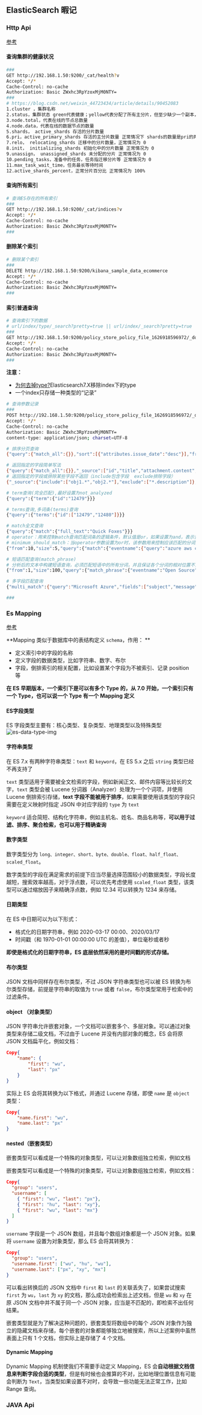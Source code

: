 ## ElasticSearch 暇记

### Http Api 

[参考](https://zq99299.github.io/note-book/elasticsearch-core/quick-start-texample/07-search.html#query-string-search)

#### 查询集群的健康状况

```bash
###
GET http://192.168.1.50:9200/_cat/health?v
Accept: */*
Cache-Control: no-cache
Authorization: Basic ZWxhc3RpYzoxMjM0NTY=
###
# https://blog.csdn.net/weixin_44723434/article/details/90452083
1.cluster ，集群名称
2.status，集群状态 green代表健康；yellow代表分配了所有主分片，但至少缺少一个副本，此时集群数据仍旧完整；red代表部分主分片不可用，可能已经丢失数据。
3.node.total，代表在线的节点总数量
4.node.data，代表在线的数据节点的数量
5.shards， active_shards 存活的分片数量
6.pri，active_primary_shards 存活的主分片数量 正常情况下 shards的数量是pri的两倍。
7.relo， relocating_shards 迁移中的分片数量，正常情况为 0
8.init， initializing_shards 初始化中的分片数量 正常情况为 0
9.unassign， unassigned_shards 未分配的分片 正常情况为 0
10.pending_tasks，准备中的任务，任务指迁移分片等 正常情况为 0
11.max_task_wait_time，任务最长等待时间
12.active_shards_percent，正常分片百分比 正常情况为 100%
```

#### 查询所有索引

```bash
# 查询ES存在的所有索引
###
GET http://192.168.1.50:9200/_cat/indices?v
Accept: */*
Cache-Control: no-cache
Authorization: Basic ZWxhc3RpYzoxMjM0NTY=
###
```

#### 删除某个索引

```bash
# 删除某个索引
###
DELETE http://192.168.1.50:9200/kibana_sample_data_ecommerce
Accept: */*
Cache-Control: no-cache
Authorization: Basic ZWxhc3RpYzoxMjM0NTY=
###
```

#### 索引普通查询

```bash
# 查询索引下的数据
# url/index/type/_search?pretty=true || url/index/_search?pretty=true
###
GET http://192.168.1.50:9200/policy_store_policy_file_1626918596972/_doc/_search?pretty=true
Accept: */*
Cache-Control: no-cache
Authorization: Basic ZWxhc3RpYzoxMjM0NTY=
###
```

**注意：**

-  [为何去掉type?](https://www.cnblogs.com/haolb123/p/14078073.html)Elasticsearch7.X移除index下的type 
-  一个index只存储一种类型的“记录”

```bash
# 查询参数记录
###
POST http://192.168.1.50:9200/policy_store_policy_file_1626918596972/_doc/_search
Accept: */*
Cache-Control: no-cache
Authorization: Basic ZWxhc3RpYzoxMjM0NTY=
content-type: application/json; charset=UTF-8

# 排序分页查询
{"query":{"match_all":{}},"sort":[{"attributes.issue_date":"desc"}],"from":0,"size":15}

# 返回指定的字段简单写法
{"query":{"match_all":{}},"_source":["id","title","attachment.content","attributes.policy_title"]}
# 返回指定的字段或排除某些字段不返回（include包含字段  exclude排除字段）
{"_source":{"include":["obj1.*","obj2.*"],"exclude":["*.description"]},"query":{"match_all":{}},"from":0,"size":30}

# term查询(完全匹配),最好设置为not_analyzed
{"query":{"term":{"id":"12479"}}}

# terms查询,多词条(terms)查询
{"query":{"terms":{"id":["12479","12480"]}}}

# match全文查询
{"query":{"match":{"full_text":"Quick Foxes"}}}
# operator：用来控制match查询匹配词条的逻辑条件，默认值是or，如果设置为and，表示查询满足所有条件
# minimum_should_match：当operator参数设置为or时，该参数用来控制应该匹配的分词的最少数量
{"from":10,"size":5,"query":{"match":{"eventname":{"query":"azure aws cloud security","operator":"or","minimum_should_match":2}}}}

# 短语匹配查询(match_phrase)
# 分析后的文本中构建短语查询，必须匹配短语中的所有分词，并且保证各个分词的相对位置不变
{"from":1,"size":100,"query":{"match_phrase":{"eventname":"Open Source"}}}

# 多字段匹配查询
{"multi_match":{"query":"Microsoft Azure","fields":["subject","message"]}}

###
```

### Es Mapping

[参考](https://www.cnblogs.com/wupeixuan/p/12514843.html)

**Mapping 类似于数据库中的表结构定义 `schema`，作用： **

- 定义索引中的字段的名称
- 定义字段的数据类型，比如字符串、数字、布尔
- 字段，倒排索引的相关配置，比如设置某个字段为不被索引、记录 position 等

**在 ES 早期版本，一个索引下是可以有多个 Type 的，从 7.0 开始，一个索引只有一个 Type，也可以说一个 Type 有一个 Mapping 定义**

#### ES字段类型

ES 字段类型主要有：核心类型、复杂类型、地理类型以及特殊类型
![es-data-type-img](https://raw.githubusercontent.com/JuvenileCode/study-notes/master/image-source/ES_Data_Type.png)

#### 字符串类型

在 ES 7.x 有两种字符串类型：`text` 和 `keyword`，在 ES 5.x 之后 `string` 类型已经不再支持了

`text` 类型适用于需要被全文检索的字段，例如新闻正文、邮件内容等比较长的文字，`text` 类型会被 Lucene 分词器（Analyzer）处理为一个个词项，并使用 Lucene 倒排索引存储，**text 字段不能被用于排序**，如果需要使用该类型的字段只需要在定义映射时指定 JSON 中对应字段的 `type` 为 `text`

`keyword` 适合简短、结构化字符串，例如主机名、姓名、商品名称等，**可以用于过滤、排序、聚合检索，也可以用于精确查询**

#### 数字类型

数字类型分为 `long、integer、short、byte、double、float、half_float、scaled_float`。

数字类型的字段在满足需求的前提下应当尽量选择范围较小的数据类型，字段长度越短，搜索效率越高，对于浮点数，可以优先考虑使用 `scaled_float` 类型，该类型可以通过缩放因子来精确浮点数，例如 12.34 可以转换为 1234 来存储。

#### 日期类型

在 ES 中日期可以为以下形式：

- 格式化的日期字符串，例如 2020-03-17 00:00、2020/03/17
- 时间戳（和 1970-01-01 00:00:00 UTC 的差值），单位毫秒或者秒

**即使是格式化的日期字符串，ES 底层依然采用的是时间戳的形式存储。**

#### 布尔类型

JSON 文档中同样存在布尔类型，不过 JSON 字符串类型也可以被 ES 转换为布尔类型存储，前提是字符串的取值为 `true` 或者 `false`，布尔类型常用于检索中的过滤条件。

#### object （对象类型）

JSON 字符串允许嵌套对象，一个文档可以嵌套多个、多层对象。可以通过对象类型来存储二级文档，不过由于 Lucene 并没有内部对象的概念，ES 会将原 JSON 文档扁平化，例如文档：

```json
Copy{
	"name": {
		"first": "wu",
		"last": "px"
	}
}
```

实际上 ES 会将其转换为以下格式，并通过 Lucene 存储，即使 `name` 是 `object` 类型：

```json
Copy{
	"name.first": "wu",
	"name.last": "px"
}
```

#### nested（嵌套类型）

嵌套类型可以看成是一个特殊的对象类型，可以让对象数组独立检索，例如文档

嵌套类型可以看成是一个特殊的对象类型，可以让对象数组独立检索，例如文档：

```json
Copy{
  "group": "users",
  "username": [
	{ "first": "wu", "last": "px"},
	{ "first": "hu", "last": "xy"},
	{ "first": "wu", "last": "mx"}
  ]
}
```

`username` 字段是一个 JSON 数组，并且每个数组对象都是一个 JSON 对象。如果将 `username` 设置为对象类型，那么 ES 会将其转换为：

```json
Copy{
  "group": "users",
  "username.first": ["wu", "hu", "wu"],
  "username.last": ["px", "xy", "mx"]
}
```

可以看出转换后的 JSON 文档中 `first` 和 `last` 的关联丢失了，如果尝试搜索 `first` 为 `wu`，`last` 为 `xy` 的文档，那么成功会检索出上述文档，但是 `wu` 和 `xy` 在原 JSON 文档中并不属于同一个 JSON 对象，应当是不匹配的，即检索不出任何结果。

嵌套类型就是为了解决这种问题的，嵌套类型将数组中的每个 JSON 对象作为独立的隐藏文档来存储，每个嵌套的对象都能够独立地被搜索，所以上述案例中虽然表面上只有 1 个文档，但实际上是存储了 4 个文档。

#### Dynamic Mapping

Dynamic Mapping 机制使我们不需要手动定义 Mapping，ES 会**自动根据文档信息来判断字段合适的类型**，但是有时候也会推算的不对，比如地理位置信息有可能会判断为 `Text`，当类型如果设置不对时，会导致一些功能无法正常工作，比如 Range 查询。

### JAVA Api

